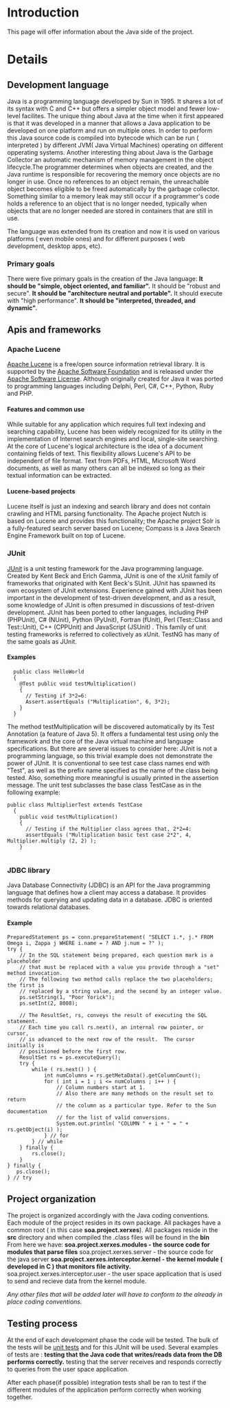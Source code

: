 # Introduction #

This page will offer information about the Java side of the project.


# Details #

## Development language ##

Java is a programming language developed by Sun in 1995. It shares a lot of its syntax with C and C++ but offers a simpler object model and fewer low-level facilites.
The unique thing about Java at the time when it first appeared is that it was developed in a manner that allows a Java application to be developed on one platform and run on multiple ones. In order to perform this Java source code is compiled into bytecode which can be run ( interpreted ) by different JVM( Java Virtual Machines) operating on different opperating systems.
Another interesting thing about Java is the Garbage Collector an automatic mechanism of memory management in the object lifecycle.The programmer determines when objects are created, and the Java runtime is responsible for recovering the memory once objects are no longer in use. Once no references to an object remain, the unreachable object becomes eligible to be freed automatically by the garbage collector. Something similar to a memory leak may still occur if a programmer's code holds a reference to an object that is no longer needed, typically when objects that are no longer needed are stored in containers that are still in use.

The language was extended from its creation and now it is used on various platforms ( even mobile ones) and for different purposes ( web development, desktop apps, etc).

### Primary goals ###
There were five primary goals in the creation of the Java language:
**It should be "simple, object oriented, and familiar".** It should be "robust and secure".
**It should be "architecture neutral and portable".** It should execute with "high performance".
**It should be "interpreted, threaded, and dynamic".**

## Apis and frameworks ##

### Apache Lucene ###

[Apache Lucene](http://lucene.apache.org/java/docs/index.html) is a free/open source information retrieval library. It is supported by the [Apache Software Foundation](http://en.wikipedia.org/wiki/Apache_Software_Foundation) and is released under the [Apache Software License](http://en.wikipedia.org/wiki/Apache_Software_License).
Although originally created for Java it was ported to programming languages including Delphi, Perl, C#, C++, Python, Ruby and PHP.

#### Features and common use ####

While suitable for any application which requires full text indexing and searching capability, Lucene has been widely recognized for its utility in the implementation of Internet search engines and local, single-site searching.
At the core of Lucene's logical architecture is the idea of a document containing fields of text. This flexibility allows Lucene's API to be independent of file format. Text from PDFs, HTML, Microsoft Word documents, as well as many others can all be indexed so long as their textual information can be extracted.

#### Lucene-based projects ####

Lucene itself is just an indexing and search library and does not contain crawling and HTML parsing functionality. The Apache project Nutch is based on Lucene and provides this functionality; the Apache project Solr is a fully-featured search server based on Lucene; Compass is a Java Search Engine Framework built on top of Lucene.

### JUnit ###

[JUnit](http://www.junit.org/) is a unit testing framework for the Java programming language. Created by Kent Beck and Erich Gamma, JUnit is one of the xUnit family of frameworks that originated with Kent Beck's SUnit. JUnit has spawned its own ecosystem of JUnit extensions.
Experience gained with JUnit has been important in the development of test-driven development, and as a result, some knowledge of JUnit is often presumed in discussions of test-driven development.
JUnit has been ported to other languages, including PHP (PHPUnit), C# (NUnit), Python (PyUnit), Fortran (fUnit), Perl (Test::Class and Test::Unit), C++ (CPPUnit) and JavaScript (JSUnit) . This family of unit testing frameworks is referred to collectively as xUnit. TestNG has many of the same goals as JUnit.

#### Examples ####

```
  public class HelloWorld
  {
    @Test public void testMultiplication()
    {
      // Testing if 3*2=6:
      Assert.assertEquals ("Multiplication", 6, 3*2);
    }
  }
```

The method testMultiplication will be discovered automatically by its Test Annotation (a feature of Java 5). It offers a fundamental test using only the framework and the core of the Java virtual machine and language specifications.
But there are several issues to consider here: JUnit is not a programming language, so this trivial example does not demonstrate the power of JUnit. It is conventional to see test case class names end with "Test", as well as the prefix name specified as the name of the class being tested. Also, something more meaningful is usually printed in the assertion message. The unit test subclasses the base class TestCase as in the following example:

```
public class MultiplierTest extends TestCase
  {
    public void testMultiplication()
    {
      // Testing if the Multiplier class agrees that, 2*2=4:
      assertEquals ("Multiplication basic test case 2*2", 4, Multiplier.multiply (2, 2) );
    }
  
```
### JDBC library ###

Java Database Connectivity (JDBC) is an API for the Java programming language that defines how a client may access a database. It provides methods for querying and updating data in a database. JDBC is oriented towards relational databases.

#### Example ####
```
PreparedStatement ps = conn.prepareStatement( "SELECT i.*, j.* FROM Omega i, Zappa j WHERE i.name = ? AND j.num = ?" );
try {
    // In the SQL statement being prepared, each question mark is a placeholder
    // that must be replaced with a value you provide through a "set" method invocation.
    // The following two method calls replace the two placeholders; the first is
    // replaced by a string value, and the second by an integer value.
    ps.setString(1, "Poor Yorick");
    ps.setInt(2, 8008);
 
    // The ResultSet, rs, conveys the result of executing the SQL statement.
    // Each time you call rs.next(), an internal row pointer, or cursor,
    // is advanced to the next row of the result.  The cursor initially is
    // positioned before the first row.
    ResultSet rs = ps.executeQuery();
    try {
        while ( rs.next() ) {
            int numColumns = rs.getMetaData().getColumnCount();
            for ( int i = 1 ; i <= numColumns ; i++ ) {
                // Column numbers start at 1.
                // Also there are many methods on the result set to return
                // the column as a particular type. Refer to the Sun documentation
                // for the list of valid conversions.
                System.out.println( "COLUMN " + i + " = " + rs.getObject(i) );
            } // for
        } // while
    } finally {
        rs.close();
    }
} finally {
   ps.close();
} // try
```

## Project organization ##

The project is organized accordingly with the Java coding conventions. Each module of the project resides in its own package. All packages have a common root ( in this case **soa.project.xerxes**). All packages reside in the **src** directory and when compiled the .class files will be found in the **bin**
From here we have:
**soa.project.xerxes.modules - the source code for modules that parse files** soa.project.xerxes.server - the source code for the java server
**soa.project.xerxes.interceptor.kernel - the kernel module ( developed in C ) that monitors file activity.** soa.project.xerxes.interceptor.user - the user space application that is used to send and recieve data from the kernel module.

_Any other files that will be added later will have to conform to the already in place coding conventions._

## Testing process ##

At the end of each development phase the code will be tested. The bulk of the tests will be [unit tests](http://en.wikipedia.org/wiki/Unit_test) and for this JUnit will be used.
Several examples of tests are :
**testing that the Java code that writes/reads data from the DB performs correctly.** testing that the server receives and responds correctly to queries from the user space application.

After each phase(if possible) integration tests shall be ran to test if the different modules of the application perform correctly when working together.

